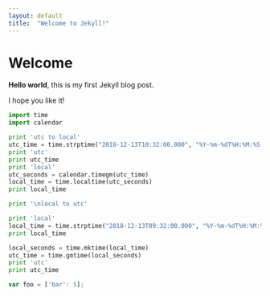 ```yaml
---
layout: default
title:  "Welcome to Jekyll!"
---
```


# Welcome

**Hello world**, this is my first Jekyll blog post.

I hope you like it!

```python
import time
import calendar

print 'utc to local'
utc_time = time.strptime("2018-12-13T10:32:00.000", "%Y-%m-%dT%H:%M:%S.%f")
print 'utc'
print utc_time
print 'local'
utc_seconds = calendar.timegm(utc_time)
local_time = time.localtime(utc_seconds)
print local_time

print '\nlocal to utc'

print 'local'
local_time = time.strptime("2018-12-13T09:32:00.000", "%Y-%m-%dT%H:%M:%S.%f")
print local_time

local_seconds = time.mktime(local_time)
utc_time = time.gmtime(local_seconds)
print 'utc'
print utc_time
```

```javascript
var foo = ['bar': 5];
```
